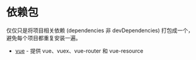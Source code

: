 # 依赖包

仅仅只是将项目相关依赖 (dependencies 非 devDependencies) 打包成一个，避免每个项目都重复安装一遍。

- [vue](https://github.com/cookingjs/cooking-package-vue) - 提供 vue、vuex、vue-router 和 vue-resource
